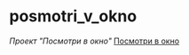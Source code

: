 # posmotri_v_okno
*Проект "Посмотри в окно"*
[Посмотри в окно](git@github.com:PolliSun/posmotri_v_okno.git "Ссылка на проект")
